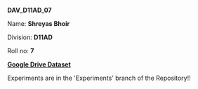 **DAV_D11AD_07**

Name: **Shreyas Bhoir**

Division: **D11AD**

Roll no: **7**



**[Google Drive Dataset](https://drive.google.com/drive/folders/1bXFn9azjP-OUAYpT_xkyMCfgTl-u5Rva?usp=drive_link)**

Experiments are in the 'Experiments' branch of the Repository!!
